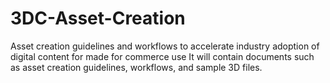 # 3DC-Asset-Creation
Asset creation  guidelines and workflows to accelerate industry adoption of digital content for made for commerce use It will contain documents such as asset creation guidelines, workflows, and sample 3D files.
